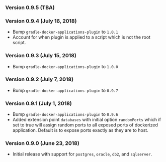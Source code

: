 ### Version 0.9.5 (TBA)

### Version 0.9.4 (July 16, 2018)
* Bump `gradle-docker-applications-plugin` to `1.0.1`
* Account for when plugin is applied to a script which is not the root script.

### Version 0.9.3 (July 15, 2018)
* Bump `gradle-docker-applications-plugin` to `1.0.0`

### Version 0.9.2 (July 7, 2018)
* Bump `gradle-docker-applications-plugin` to `0.9.7`

### Version 0.9.1 (July 1, 2018)

* Bump `gradle-docker-applications-plugin` to `0.9.6`
* Added extension point `databases` with initial option `randomPorts` which if set to true will assign random ports to all exposed ports of dockerized application. Default is to expose ports exactly as they are to host.

### Version 0.9.0 (June 23, 2018)

* Initial release with support for `postgres`, `oracle`, `db2`, and `sqlserver`.
